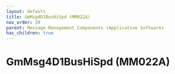 ```yaml
---
layout: default
title: GmMsg4D1BusHiSpd (MM022A)
nav_order: 20
parent: Message Management Components (Applicative Software)
has_children: true
---
```

# GmMsg4D1BusHiSpd (MM022A)
